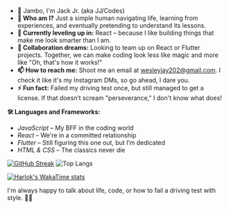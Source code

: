 - 👋  Jambo, I'm Jack Jr. (aka JJ/Codes)
- **👀 Who am I?** Just a simple human navigating life, learning from experiences, and eventually pretending to understand its lessons.
- **🌱 Currently leveling up in:** React – because I like building things that make me look smarter than I am.
- **💞️ Collaboration dreams:** Looking to team up on React or Flutter projects. Together, we can make coding look less like magic and more like "Oh, that's how it works!"
- **📫 How to reach me:** Shoot me an email at wesleyjay202@gmail.com. I check it like it's my Instagram DMs, so go ahead, I dare you. 
- **⚡ Fun fact:** Failed my driving test once, but still managed to get a license. If that doesn’t scream "perseverance," I don't know what does!

**🛠️ Languages and Frameworks:**
- *JavaScript* – My BFF in the coding world
- *React* – We're in a committed relationship
- *Flutter* – Still figuring this one out, but I’m dedicated
- *HTML & CSS* – The classics never die

[![GitHub Streak](https://streak-stats.demolab.com?user=jaywes222&theme=burnt-neon)](https://git.io/streak-stats)
![Top Langs](https://github-readme-stats.vercel.app/api/top-langs/?username=jaywes222&layout=compact)

[![Harlok's WakaTime stats](https://github-readme-stats.vercel.app/api/wakatime?username=Skptic)](https://github.com/anuraghazra/github-readme-stats)

I'm always happy to talk about life, code, or how to fail a driving test with style. 👨‍💻

<!---
jaywes222/jaywes222 is a ✨ special ✨ repository because its `README.md` (this file) appears on your GitHub profile.
You can click the Preview link to take a look at your changes.
--->
